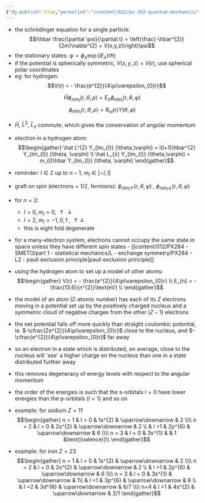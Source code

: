 ```yaml
---
{"dg-publish":true,"permalink":"/content/012/px-262-quantum-mechanics/term-2/h-many-particles/px-262-h9-electrons-in-atoms-and-molecules/","noteIcon":"1","created":"2025-01-23T17:40:48.914+00:00","updated":"2025-01-30T10:23:30.410+00:00"}
---
```


- the schrödinger equation for a single particle:
$$i\hbar \frac{\partial \psi}{\partial t} = \left(\frac{-\hbar^{2}}{2m}\nabla^{2} + V(x,y,z)\right)\psi$$
- the stationary states: $\psi = \phi_{\lambda} \exp(iE_{\lambda}t/\hbar)$
- if the potential is spherically symmetric, $V(x,y,z) = V(r)$, use spherical polar coordinates
- eg: for hydrogen:
$$V(r) = - \frac{e^{2}}{4\pi\varepsilon_{0}r}$$

$$\hat H \phi_{nlm_{l}} (r,\theta,\rho) = E_{n}  \phi_{nlm_{l}} (r,\theta,\varphi)$$
$$\phi_{nlm_{l}} (r,\theta,\rho) = R_{nl}(r) Y(\theta,\varphi)$$
- $\hat H$, $\hat L^{2}$, $\hat L_{z}$ commute, which gives the conservation of angular momentum
- electron in a hydrogen atom:
$$\begin{gather}
\hat L^{2} Y_{lm_{l}} (\theta,\varphi) = l(l+1)\hbar^{2} Y_{lm_{l}} (\theta, \varphi) \\
\hat L_{z} Y_{lm_{l}} (\theta,\varphi) = m_{l}\hbar Y_{lm_{l}} (\theta, \varphi)
\end{gather}$$
- reminder: $l \in \mathbb Z$ up to $n-1$, $m_{l} \in [-l,  l]$

- graft on spin (electrons  = $1/2$, fermions): $\phi_{nlm_{l} \uparrow} (r, \theta, \varphi) \; , \;\phi_{nlm_{l} \downarrow} (r, \theta, \varphi)$
- for $n=2:$ 
	- ${} l=0, \; m_{l}= 0, \; \uparrow \downarrow {}$
	- $l=2, \; m_{l}= -1,0,1 \; ,\; \uparrow \downarrow$
	- this is eight fold degenerate
- for a many-electron system, electrons cannot occupy the same state in space unless they have different spin states - [[content/012/PX284 - SMETO/part 1 - statistical mechanics/L - exchange symmetry/PX284 - L2 - pauli exclusion principle\|pauli exclusion principle]]

- using the hydrogen atom to set up a model of other atoms:
$$\begin{gather}
V(r) = - \frac{e^{2}}{4\pi\varepsilon_{0}r} \\
E_{n} = - \frac{13.6}{n^{2}}\text{eV} \\
\end{gather}$$
- the model of an atom (Z-atomic number) has each of its ${} Z$ electrons moving in a potential set up by the positively charged nucleus and a symmetric cloud of negative charges from the other ${} (Z-1)$ electrons
- the net potential falls off more quickly than straight coulombic potential, ie. $-\cfrac{Ze^{2}}{4\pi\varepsilon_{0}r}$ close to the nucleus, and $-\cfrac{e^{2}}{4\pi\varepsilon_{0}r}$ far away 
- so an electron in a state which is distributed, on average, close to the nucleus will 'see' a higher charge on the nucleus than one in a state distributed further away
- this removes degeneracy of energy levels with respect to the angular momentum
- the order of the energies is such that the s-orbitals $l=0$ have lower energies than the p-orbitals $(l=1)$ and so on

- example: for sodium $Z = 11$
$$\begin{gather}
n = 1 & l = 0 & 1s^{2} & \uparrow\downarrow & 2 \\\\
n = 2 & l = 0 & 2s^{2} & \uparrow\downarrow & 2 \\
& l =1 & 2p^{6} & \uparrow\downarrow & 6 \\\\
n = 3 & l = 0 & 3s^{1} & & 1 &\text{(valence)}\\
\end{gather}$$

- example: for iron $Z = 23$
$$\begin{gather}
n = 1 & l = 0 & 1s^{2} & \uparrow\downarrow & 2 \\\\
n = 2 & l = 0 & 2s^{2} & \uparrow\downarrow & 2 \\
& l =1 & 2p^{6} & \uparrow\downarrow & 6 \\\\
n = 3 & l = 0 & 3s^{1} & \uparrow\downarrow & 1\\
& l =1 & 3p^{6} & \uparrow\downarrow & 6 \\
& l =2 & 3d^{6} & \uparrow\downarrow & 6/7 \\\\
n=4 & l =1 & 4s^{2} & \uparrow\downarrow & 2/1
\end{gather}$$
